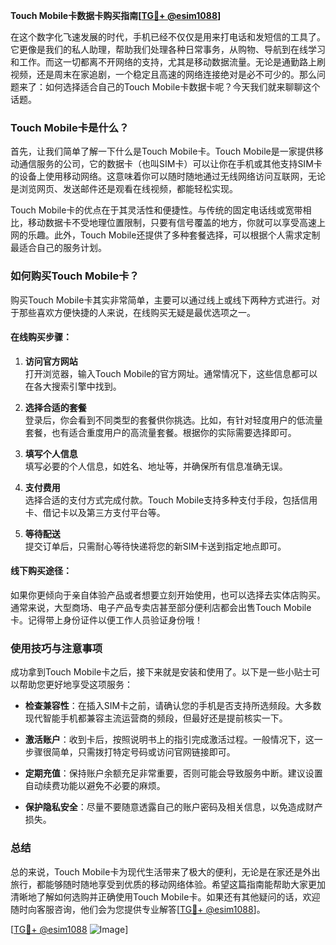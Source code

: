 **Touch Mobile卡数据卡购买指南[[TG💪+ @esim1088](https://t.me/s/esim1088)]**

在这个数字化飞速发展的时代，手机已经不仅仅是用来打电话和发短信的工具了。它更像是我们的私人助理，帮助我们处理各种日常事务，从购物、导航到在线学习和工作。而这一切都离不开网络的支持，尤其是移动数据流量。无论是通勤路上刷视频，还是周末在家追剧，一个稳定且高速的网络连接绝对是必不可少的。那么问题来了：如何选择适合自己的Touch Mobile卡数据卡呢？今天我们就来聊聊这个话题。

### Touch Mobile卡是什么？

首先，让我们简单了解一下什么是Touch Mobile卡。Touch Mobile是一家提供移动通信服务的公司，它的数据卡（也叫SIM卡）可以让你在手机或其他支持SIM卡的设备上使用移动网络。这意味着你可以随时随地通过无线网络访问互联网，无论是浏览网页、发送邮件还是观看在线视频，都能轻松实现。

Touch Mobile卡的优点在于其灵活性和便捷性。与传统的固定电话线或宽带相比，移动数据卡不受地理位置限制，只要有信号覆盖的地方，你就可以享受高速上网的乐趣。此外，Touch Mobile还提供了多种套餐选择，可以根据个人需求定制最适合自己的服务计划。

### 如何购买Touch Mobile卡？

购买Touch Mobile卡其实非常简单，主要可以通过线上或线下两种方式进行。对于那些喜欢方便快捷的人来说，在线购买无疑是最优选项之一。

#### 在线购买步骤：

1. **访问官方网站**  
   打开浏览器，输入Touch Mobile的官方网址。通常情况下，这些信息都可以在各大搜索引擎中找到。

2. **选择合适的套餐**  
   登录后，你会看到不同类型的套餐供你挑选。比如，有针对轻度用户的低流量套餐，也有适合重度用户的高流量套餐。根据你的实际需要选择即可。

3. **填写个人信息**  
   填写必要的个人信息，如姓名、地址等，并确保所有信息准确无误。

4. **支付费用**  
   选择合适的支付方式完成付款。Touch Mobile支持多种支付手段，包括信用卡、借记卡以及第三方支付平台等。

5. **等待配送**  
   提交订单后，只需耐心等待快递将您的新SIM卡送到指定地点即可。

#### 线下购买途径：

如果你更倾向于亲自体验产品或者想要立刻开始使用，也可以选择去实体店购买。通常来说，大型商场、电子产品专卖店甚至部分便利店都会出售Touch Mobile卡。记得带上身份证件以便工作人员验证身份哦！

### 使用技巧与注意事项

成功拿到Touch Mobile卡之后，接下来就是安装和使用了。以下是一些小贴士可以帮助您更好地享受这项服务：

- **检查兼容性**：在插入SIM卡之前，请确认您的手机是否支持所选频段。大多数现代智能手机都兼容主流运营商的频段，但最好还是提前核实一下。
  
- **激活账户**：收到卡后，按照说明书上的指引完成激活过程。一般情况下，这一步骤很简单，只需拨打特定号码或访问官网链接即可。

- **定期充值**：保持账户余额充足非常重要，否则可能会导致服务中断。建议设置自动续费功能以避免不必要的麻烦。

- **保护隐私安全**：尽量不要随意透露自己的账户密码及相关信息，以免造成财产损失。

### 总结

总的来说，Touch Mobile卡为现代生活带来了极大的便利，无论是在家还是外出旅行，都能够随时随地享受到优质的移动网络体验。希望这篇指南能帮助大家更加清晰地了解如何选购并正确使用Touch Mobile卡。如果还有其他疑问的话，欢迎随时向客服咨询，他们会为您提供专业解答[[TG💪+ @esim1088](https://t.me/s/esim1088)]。

[[TG💪+ @esim1088](https://t.me/s/esim1088) ![Image](https://i.postimg.cc/4NQfJmqS/Snipaste-2025-05-13-00-14-12.png)]